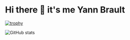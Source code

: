 # Hi there 👋 it's me Yann Brault

<!--
**Yann-Brault/Yann-Brault** is a ✨ _special_ ✨ repository because its `README.md` (this file) appears on your GitHub profile.

Here are some ideas to get you started:

- 🔭 I’m currently working on ...
- 🌱 I’m currently learning ...
- 👯 I’m looking to collaborate on ...
- 🤔 I’m looking for help with ...
- 💬 Ask me about ...
- 📫 How to reach me: ...
- 😄 Pronouns: ...
- ⚡ Fun fact: ...
-->


[![trophy](https://github-profile-trophy.vercel.app/?username=Yann-Brault&theme=onedark)](https://github.com/ryo-ma/github-profile-trophy)

![GitHub stats](https://github-readme-stats.vercel.app/api?username=Yann-Brault&show_icons=true&title_color=black&icon_color=black&text_color=black&bg_color=fffff)

